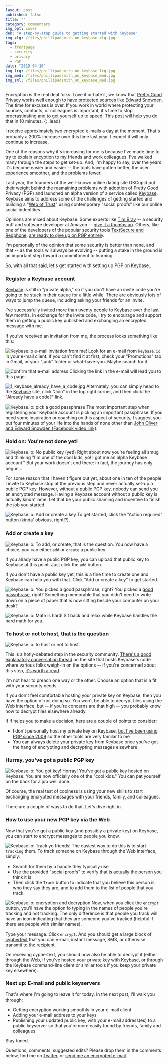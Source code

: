 ```yaml
---
layout: post
published: false
title: ""
category: commentary
img_opt: cover
dek: "A step-by-step guide to getting started with Keybase"
img_xlg: /files/phillipadsmith_on_keybase_xlg.jpg
tags: 
  - frontpage
  - security
  - privacy
  - PGP
date: "2015-04-10"
img_lrg: /files/phillipadsmith_on_keybase_lrg.jpg
img_med: /files/phillipadsmith_on_keybase_med.jpg
img_sml: /files/phillipadsmith_on_keybase_med.jpg
---
```


Encryption is the real deal folks. Love it or hate it, we know that [Pretty Good Privacy](TK) works well enough to have [protected sources like Edward Snowden](TK). The time for excuses is over. If you work in world where protecting your sources, contacts, or colleagues is important, it's time to stop procrastinating and to get yourself up to speed. This post will help you do that in 10 minutes.
{: .lead}

I receive approximately two encrypted e-mails a day at the moment. That's probably a 200% increase over this time last year. I expect it will only continue to increase.

One of the reasons why it's increasing for me is because I've made time to try to explain encyption to my friends and work colleagues. I've walked many through the steps to get set-up. And, I'm happy to say, over the years it's become easier and easier -- the tools have gotten better, the user experience smoother, and the problems fewer.

Last year, the founders of the well-known online dating site OKCupid put their weight behind the reamaining problems with adoption of Pretty Good Privacy (PGP) and launched an alpha version of a service called [Keybase](https://keybase.io/). Keybase aims to address some of the challenges of getting started and building a "[Web of Trust](https://en.wikipedia.org/wiki/Web_of_trust)" using contemporary "social proofs" like our online social indentities.

Opinions are mixed about Keybase. Some experts like [Tim Bray](https://www.tbray.org/) -- a security buff and software developer at Amazon -- [give it a thumbs up](https://www.tbray.org/ongoing/When/201x/2014/03/19/Keybase). Others, like one of the developers of the popular security tools [TextSecure and Redphone](https://whispersystems.org/), [are ready to give up on PGP entirely](http://www.thoughtcrime.org/blog/gpg-and-me/).

I'm personally of the opinion that some security is better than none, and that -- as the tools will always be evolving -- putting a stake in the ground is an important step toward a committment to learning.

So, with all that said, let's get started with setting up PGP on Keybase...

### Register a Keybase account

[Keybase](https://keybase.io/) is still in "private alpha," so if you don't have an invite code you're going to be stuck in their queue for a little while. There are obviously lots of ways to jump the queue, including asking your friends for an invite. 

I've successfully invited more than twenty people to Keybase over the last few months. In exchange for the invite code, I try to encourage and support them in getting a public key published and exchanging an encrypted message with me. 

If you've received an invitation from me, the process looks something like this:

![Keybase.io e-mail invitation from me!]({{site.baseurl}}/files/0_keybase_email_invite.jpg)
Look for an e-mail from `keybase.io` in your e-mail client. If you can't find it at first, check your "Promotions" tab in Gmail, or your "junk" folder or what-have-you. Maybe search for it.

![Confirm that e-mail address]({{site.baseurl}}/files/0_keybase_email_confirm.jpg)
Clicking the link in the e-mail will lead you to this page.

![1_keybase_already_have_a_code.jpg]({{site.baseurl}}/files/1_keybase_already_have_a_code.jpg)
Alternately, you can simply head to the [Keybase](https://keybase.io) site, click "Join" in the top right corner, and then click the "Already have a code?" link.

![Keybase.io: pick a good passphrase]({{site.baseurl}}/files/2_keybase_passphrase.jpg)
The most important step when registering your Keybase account is picking an important passphrase. If you need some inspiration or coaching on this aspect of security, I suggest you put four minutes of your life into the hands of none other than [John Oliver and Edward Snowden (Facebook video link)](https://www.facebook.com/video.php?v=687975607998118&pnref=story).

### Hold on: You're not done yet!

![Keybase.io: No public key (yet!)]({{site.baseurl}}/files/3_keybase_no_public_key.jpg)
Right about now you're feeling all smug and thinking "I'm one of the cool kids, yo! I got me an alpha Keybase account." But your work doesn't end there: in fact, the journey has only begun...

For some reason that I haven't figure out yet, about one in ten of the people I invite to Keybase stop at the previous step and never actually set-up a public PGP key. However, without a public PGP key, nobody can send you an encrypted message. Having a Keybase account without a public key is actually kinda' lame. Let that be your public shaming and incentive to finish the job you started.

![Keybase.io: Add or create a key]({{site.baseurl}}/files/4_keybase_add_a_key.jpg)
To get started, click the "Action required" button (kinda' obvious, right!?).

### Add or create a key

![Keybase.io: To add, or create, that is the question.]({{site.baseurl}}/files/5_keybase_add_or_create_key.jpg)
You now have a choice, you can either `add` or `create` a public key. 

If you alrady have a public PGP key, you can upload that public key to Keybase at this point. Just click the `add` button.

If you don't have a public key yet, this is a fine time to create one and Keybase can help you with that. Click "Add or create a key" to get started.

![Keybase.io: You picked a good passphrase, right?]({{site.baseurl}}/files/6_keybase_passphrase_again.jpg)
You picked a [good passphrase](https://www.facebook.com/video.php?v=687975607998118&pnref=story), right? Something memorable that you didn't need to write down on a piece of paper that is now sitting beside your computer on your desk?

![Keybase.io: Math is hard!]({{site.baseurl}}/files/7_keybase_math_is_hard.jpg)
Sit back and relax while Keybase handles the hard math for you.


### To host or not to host, that is the question

![Keybase.io: to host or not to host.]({{site.baseurl}}/files/8_keybase_host_private_key2.jpg)

This is a hotly-debated step in the security community. [There's a good explanatory conversation thread](https://github.com/keybase/keybase-issues/issues/160) on the site that hosts Keybase's code where various folks weigh-in on the options -- if you're concerned about this step, [it's worth a read](https://github.com/keybase/keybase-issues/issues/160).

I'm not hear to preach one way or the other. Choose an option that is a fit with your security needs.

If you don't feel comfortable hosting your private key on Keybase, then you have the option of not doing so. You won't be able to decrypt files using the Web interface, but -- if you're concerns are that high -- you probably know how to decrypt files elsewhere already.

If if helps you to make a decision, here are a couple of points to consider:
- I don't personally host my private key on Keybase, [but I've been using PGP since 2009](http://pgp.mit.edu/pks/lookup?op=vindex&search=0x518BF15DD63C5D49) so the other tools are very familar to me
- You can always delete your private key from Keybase once you've got the hang of encrypting and decrypting messages elsewhere

### Hurray, you've got a public PGP key

![Keybase.io: You got key!]({{site.baseurl}}/files/10_keybase_published_a_key_yeah.jpg)
Horray! You've got a public key hosted on Keybase. You are now officially one of the "cool kids." You can pat yourself on the back for a job well done.

Of course, the real test of coolness is using your new skills to start exchanging encrypted messages with your friends, family, and colleagues.

There are a couple of ways to do that. Let's dive right in.

### How to use your new PGP key via the Web

Now that you've got a public key (and possibly a private key) on Keybase, you can start to encrypt messages to people you know.

![Keybase.io: Track yo friends!]({{site.baseurl}}/files/12_keybase_track_yo_friends2.jpg)
The easiest way to do this is to start `tracking` them. To track someone on Keybase through the Web interface, simply:
- Search for them by a handle they typically use
- Use the provided "social proofs" to verify that is actually the person you think it is
- Then click the `Track` button to indicate that you believe this person is who they say they are, and to add them to the list of people that you track

![Keybase.io: encryption and decryption]({{site.baseurl}}/files/11_keybase_encrypt_decrypt.jpg)
Now, when you click the `encrypt` button, you'll have the option fo typing in the names of people you're tracking and not tracking. The only difference is that people you track will have an icon indicating that they are someone you've tracked (helpful if there are people with similar names).

Type your message. Click `encrypt`. And you should get a large block of [cyphertext](https://en.wikipedia.org/wiki/Ciphertext) that you can e-mail, instant message, SMS, or otherwise transmit to the recipient.

On receiving cyphertext, you should now also be able to decrypt it (either through the Web, if you've hosted your private key with Keybase, or through the Keybase command-line client or similar tools if you keep your private key elsewhere).

### Next up: E-mail and public keyservers

That's where I'm going to leave it for today. In the next post, I'll walk you through:

- Getting encryption working smoothly in your e-mail client
- Adding your e-mail address to your keys
- Publishing your updated public key, with your e-mail address(es) to a public keyserver so that you're more easily found by friends, family and colleagues

Stay tuned. 

Questions, comments, suggested edits? Please drop them in the comments below, find me on [Twitter](http://twitter.com/phillipadsmith), or [send me an encrypted e-mail](https://keybase.io/phillipadsmith).



